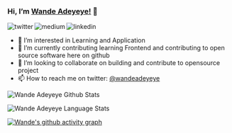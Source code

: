  ### Hi, I’m [Wande Adeyeye!](https://medium.com/@wandeadeyeye) 👋

<p>
<a href="https://twitter.com/wandeadeyeye">
   <img align="left" alt="twitter" src="https://img.shields.io/badge/Twitter-1DA1F2?style=for-the-badge&logo=twitter&logoColor=white" />
</a>&nbsp;&nbsp;

<a href="https://medium.com/@wandeadeyeye">
   <img align="left" alt="medium" src="https://img.shields.io/badge/medium-000?style=for-the-badge&logo=medium&logoColor=white" />
</a>&nbsp;&nbsp;

<!-- <a href="https://www.youtube.com/c/TechTalksWithSantosh">
   <img align="left" alt="youtube" src="https://img.shields.io/badge/YouTube-FF0000?style=for-the-badge&logo=youtube&logoColor=white" />
</a>&nbsp;&nbsp;

<a href="https://discord.gg/m6cNkVfXrQ">
   <img align="left" alt="discord" src="https://img.shields.io/badge/Discord-7289DA?style=for-the-badge&logo=discord&logoColor=white" />
</a>&nbsp;&nbsp; -->

<a href="https://www.linkedin.com/in/wandeadeyeye/">
   <img align="left" alt="linkedin" src="https://img.shields.io/badge/LinkedIn-0077B5?style=for-the-badge&logo=linkedin&logoColor=white" />
</a>

<p/>

- 👀 I’m interested in Learning and Application
- 🌱 I’m currently contributing learning Frontend and contributing to open source software here on github
- 💞️ I’m looking to collaborate on building and contribute to opensource project
- 📫 How to reach me on twitter: [@wandeadeyeye](https://twitter.com/wandeadeyeye)

![Wande Adeyeye Github Stats](https://github-readme-stats.vercel.app/api?username=wandeadeyeye&show_icons=true&include_all_commits=true&theme=radical)

![Wande Adeyeye Language Stats](https://github-readme-stats.vercel.app/api/top-langs/?username=wandeadeyeye&layout=compact&theme=radical)

[![Wande's github activity graph](https://github-readme-activity-graph.cyclic.app/graph?username=wandeadeyeye&theme=github-compact)](https://github.com/ashutosh00710/github-readme-activity-graph)

<!---
wandeadeyeye/wandeadeyeye is a ✨ special ✨ repository because its `README.md` (this file) appears on your GitHub profile.
You can click the Preview link to take a look at your changes.
--->
